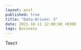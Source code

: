 ```yaml
---
layout: post
published: true
title: "Data-Driven: 3"
date: 2021-10-11 12:00:00 +0300
tags: Business
---
```


Текст
